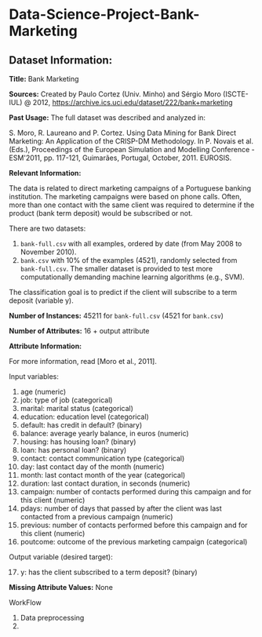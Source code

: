 # Data-Science-Project-Bank-Marketing

## Dataset Information:

**Title:** Bank Marketing

**Sources:** Created by Paulo Cortez (Univ. Minho) and Sérgio Moro (ISCTE-IUL) @ 2012,
            https://archive.ics.uci.edu/dataset/222/bank+marketing

**Past Usage:** The full dataset was described and analyzed in:

S. Moro, R. Laureano and P. Cortez. Using Data Mining for Bank Direct Marketing: An Application of the CRISP-DM Methodology. In P. Novais et al. (Eds.), Proceedings of the European Simulation and Modelling Conference - ESM'2011, pp. 117-121, Guimarães, Portugal, October, 2011. EUROSIS.

**Relevant Information:**

The data is related to direct marketing campaigns of a Portuguese banking institution. The marketing campaigns were based on phone calls. Often, more than one contact with the same client was required to determine if the product (bank term deposit) would be subscribed or not.

There are two datasets:
1. `bank-full.csv` with all examples, ordered by date (from May 2008 to November 2010).
2. `bank.csv` with 10% of the examples (4521), randomly selected from `bank-full.csv`. The smaller dataset is provided to test more computationally demanding machine learning algorithms (e.g., SVM).

The classification goal is to predict if the client will subscribe to a term deposit (variable y).

**Number of Instances:** 45211 for `bank-full.csv` (4521 for `bank.csv`)

**Number of Attributes:** 16 + output attribute

**Attribute Information:**

For more information, read [Moro et al., 2011].

Input variables:
1. age (numeric)
2. job: type of job (categorical)
3. marital: marital status (categorical)
4. education: education level (categorical)
5. default: has credit in default? (binary)
6. balance: average yearly balance, in euros (numeric)
7. housing: has housing loan? (binary)
8. loan: has personal loan? (binary)
9. contact: contact communication type (categorical)
10. day: last contact day of the month (numeric)
11. month: last contact month of the year (categorical)
12. duration: last contact duration, in seconds (numeric)
13. campaign: number of contacts performed during this campaign and for this client (numeric)
14. pdays: number of days that passed by after the client was last contacted from a previous campaign (numeric)
15. previous: number of contacts performed before this campaign and for this client (numeric)
16. poutcome: outcome of the previous marketing campaign (categorical)


Output variable (desired target):

17. y: has the client subscribed to a term deposit? (binary)

**Missing Attribute Values:** None


WorkFlow
1. Data preprocessing
2. 
